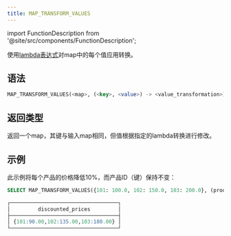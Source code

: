 ```yaml
---
title: MAP_TRANSFORM_VALUES
---
```

import FunctionDescription from '@site/src/components/FunctionDescription';

<FunctionDescription description="引入或更新: v1.2.652"/>

使用[lambda表达式](../../00-sql-reference/42-lambda-expressions.md)对map中的每个值应用转换。

## 语法

```sql
MAP_TRANSFORM_VALUES(<map>, (<key>, <value>) -> <value_transformation>)
```

## 返回类型

返回一个map，其键与输入map相同，但值根据指定的lambda转换进行修改。

## 示例

此示例将每个产品的价格降低10%，而产品ID（键）保持不变：

```sql
SELECT MAP_TRANSFORM_VALUES({101: 100.0, 102: 150.0, 103: 200.0}, (product_id, price) -> price * 0.9) AS discounted_prices;

┌───────────────────────────────────┐
│         discounted_prices         │
├───────────────────────────────────┤
│ {101:90.00,102:135.00,103:180.00} │
└───────────────────────────────────┘
```